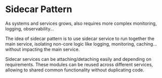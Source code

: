 # Sidecar Pattern

As systems and services grows, also requires more complex monitoring, logging,
observability...

The idea of sidecar pattern is to use sidecar service to run together the main
service, isolating non-core logic like logging, monitoring, caching... without
impacting the main service.

Sidecar services can be attaching/detaching easily and depending on
requirements. These modules can be reused across different services, allowing to
shared common functionality without duplicating code.
